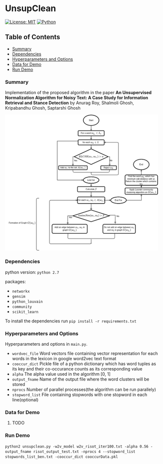 # UnsupClean
[![License: MIT](https://img.shields.io/badge/License-MIT-yellow.svg)](https://opensource.org/licenses/MIT)
[![Python](https://img.shields.io/badge/python-2.7-blue.svg)](https://www.python.org/)


## Table of Contents

* [Summary](#summary)
* [Dependencies](#dependencies)
* [Hyperparameters and Options](#hyperparameters-and-options)
* [Data for Demo](#data-for-demo)
* [Run Demo](#run-demo)

### Summary
Implementation of the proposed algorithm in the paper **An Unsupervised Normalization Algorithm for Noisy Text: A Case Study for Information Retrieval and Stance Detection** by Anurag Roy, Shalmoli Ghosh, Kripabandhu Ghosh, Saptarshi Ghosh

![UnsupClean](UnsupClean.png "Flow-chart of UnsupClean")

### Dependencies
python version: `python 2.7`

packages: 
- `networkx`
- `gensim`
- `python_louvain`
- `community`
- `scikit_learn`

To install the dependencies run `pip install -r requirements.txt`

### Hyperparameters and Options
Hyperparameters and options in `main.py`.

- `wordvec_file` Word vectors file containing vector representation for each words in the lexicon in google word2vec text format
- `cooccur_dict` Pickle file of a python dictionary which has word tuples as its key and their co-occurance counts as its corresponding value
- `alpha` The alpha value used in the algorithm  \[0, 1\]
- `output_fname` Name of the output file where the word clusters will be stored
- `nprocs` Number of parallel processes(the algorithm can be run parallely)
- `stopword_list` File containing stopwords with one stopword in each line(optional)

### Data for Demo
1. TODO
  
### Run Demo
`python2 unsupclean.py -w2v_model w2v_risot_iter100.txt -alpha 0.56 -output_fname risot_output_test.txt -nprocs 4 --stopword_list stopwords_list_ben.txt -cooccur_dict cooccurData.pkl`




